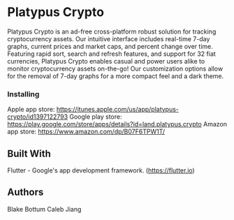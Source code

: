 # Platypus Crypto

Platypus Crypto is an ad-free cross-platform robust solution for tracking cryptocurrency assets. Our intuitive interface includes real-time 7-day graphs, current prices and market caps, and percent change over time. Featuring rapid sort, search and refresh features, and support for 32 fiat currencies, Platypus Crypto enables casual and power users alike to monitor cryptocurrency assets on-the-go! Our customization options allow for the removal of 7-day graphs for a more compact feel and a dark theme.

### Installing

Apple app store: https://itunes.apple.com/us/app/platypus-crypto/id1397122793
Google play store: https://play.google.com/store/apps/details?id=land.platypus.crypto
Amazon app store: https://www.amazon.com/dp/B07F6TPW1T/

## Built With

Flutter - Google's app development framework. (https://flutter.io)

## Authors

Blake Bottum
Caleb Jiang
